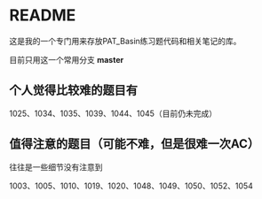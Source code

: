 # README

这是我的一个专门用来存放PAT_Basin练习题代码和相关笔记的库。

目前只用这一个常用分支 **master**

## 个人觉得比较难的题目有

1025、1034、1035、1039、1044、1045（目前仍未完成）

## 值得注意的题目（可能不难，但是很难一次AC）

往往是一些细节没有注意到

1003、1005、1010、1019、1020、1048、1049、1050、1052、1054
